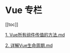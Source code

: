 # Vue 专栏

[[toc]]

[1. Vue所有组件传值的方法.md](/vue/Vue所有组件传值的方法.md) 

[2. 详解Vue生命周期.md](/vue/详解Vue生命周期.md) 